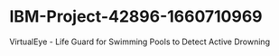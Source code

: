 # IBM-Project-42896-1660710969
VirtualEye - Life Guard for Swimming Pools to Detect Active Drowning
